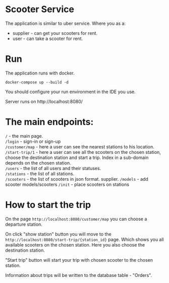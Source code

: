 # Scooter Service

The application is similar to uber service. Where you as a:
* supplier  - can get your scooters for rent.
* user - can take a scooter for rent.

# Run

The application runs with docker.
```
docker-compose up --build -d
```

You should configure your run environment in the IDE you use.  

Server runs on http://localhost:8080/  



# The main endpoints:
```/``` - the main page.  
```/login``` - sign-in or sign-up  
```/customer/map``` - here a user can see the nearest stations to his location.  
```/start-trip/1``` - here a user can see all the scooters on the chosen station, choose the destination station and start a trip. Index in a sub-domain depends on the chosen station.  
````/users```` - the list of all users and their statuses.  
```/stations``` - the list of all stations.  
```/scooters``` - the list of scooters in json format.
supplier.
```/models``` - add scooter models/scooters
```/init``` - place scooters on stations

# How to start the trip

On the page ```http://localhost:8080/customer/map``` you can choose a departure station.  

On click "show station" button you will move to the ```http://localhost:8080/start-trip/{station_id}``` page.
Which shows you all available scooters on the chosen station. Here you also choose the destination station.  

"Start trip" button will start your trip with chosen scooter to the chosen station.

Information about trips will be written to the database table - "Orders".


